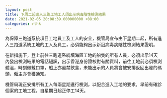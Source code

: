 ```yaml
---
layout: post
title: 下周二起進入三跑工地工人須出示病毒陰性檢測結果
date: 2021-02-05 20:08:39.000000000 +08:00
categories: rthk
---
```


為保障三跑道系統項目工地員工及工人的安全，機管局宣布由下星期二起，所有進入三跑道系統工地的工人及員工，必須能夠出示新冠病毒病陰性檢測結果證明。

在新措施下，登上前往三跑道系統填海區工地的船隻的所有人員，必須出示14天內發出檢測結果的電話短訊，出示香港身份證核對有關資料，前往工地前必須檢測體溫，時刻佩戴口罩，船上亦嚴禁飲食，未能出示的人員將會被安排返回出發的碼頭，僱主亦會獲通知。

機管局現正安排所有工人每兩星期進行檢測，以配合進入工地的要求，早前有確診個案的工地工程，自星期日起正停工14天。
